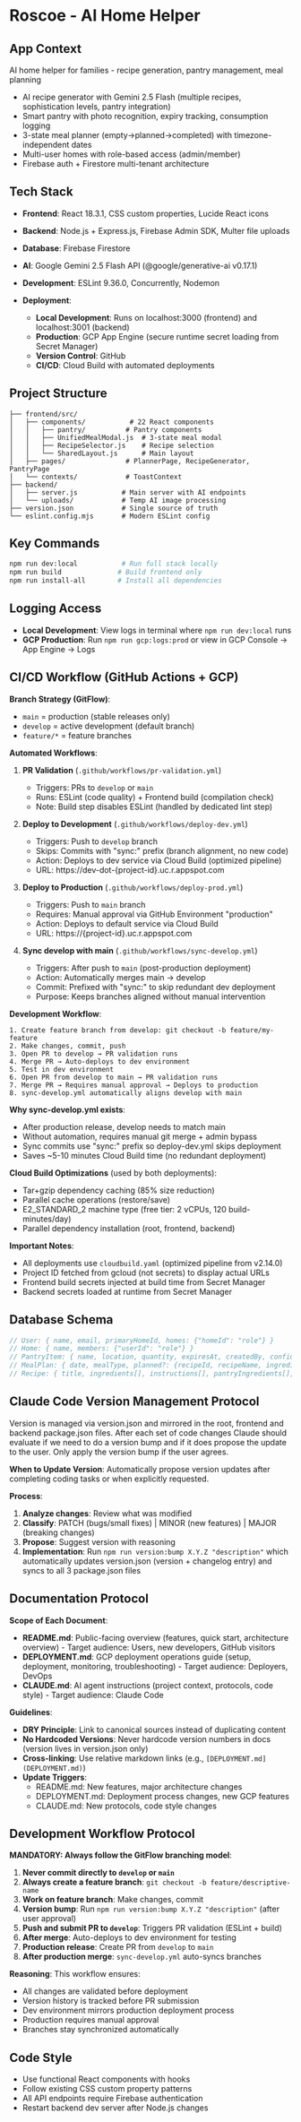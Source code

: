 # Roscoe - AI Home Helper

## App Context
AI home helper for families - recipe generation, pantry management, meal planning
- AI recipe generator with Gemini 2.5 Flash (multiple recipes, sophistication levels, pantry integration)
- Smart pantry with photo recognition, expiry tracking, consumption logging
- 3-state meal planner (empty→planned→completed) with timezone-independent dates
- Multi-user homes with role-based access (admin/member)
- Firebase auth + Firestore multi-tenant architecture

## Tech Stack
- **Frontend**: React 18.3.1, CSS custom properties, Lucide React icons
- **Backend**: Node.js + Express.js, Firebase Admin SDK, Multer file uploads
- **Database**: Firebase Firestore
- **AI**: Google Gemini 2.5 Flash API (@google/generative-ai v0.17.1)
- **Development**: ESLint 9.36.0, Concurrently, Nodemon

- **Deployment**:
  - **Local Development**: Runs on localhost:3000 (frontend) and localhost:3001 (backend)
  - **Production**: GCP App Engine (secure runtime secret loading from Secret Manager)
  - **Version Control**: GitHub
  - **CI/CD**: Cloud Build with automated deployments

## Project Structure
```
├── frontend/src/
│   ├── components/           # 22 React components
│   │   ├── pantry/          # Pantry components
│   │   ├── UnifiedMealModal.js  # 3-state meal modal
│   │   ├── RecipeSelector.js    # Recipe selection
│   │   └── SharedLayout.js      # Main layout
│   ├── pages/               # PlannerPage, RecipeGenerator, PantryPage
│   └── contexts/            # ToastContext
├── backend/
│   ├── server.js           # Main server with AI endpoints
│   └── uploads/            # Temp AI image processing
├── version.json            # Single source of truth
└── eslint.config.mjs       # Modern ESLint config
```

## Key Commands
```bash
npm run dev:local           # Run full stack locally
npm run build              # Build frontend only
npm run install-all        # Install all dependencies
```

## Logging Access
- **Local Development**: View logs in terminal where `npm run dev:local` runs
- **GCP Production**: Run `npm run gcp:logs:prod` or view in GCP Console → App Engine → Logs

## CI/CD Workflow (GitHub Actions + GCP)

**Branch Strategy (GitFlow)**:
- `main` = production (stable releases only)
- `develop` = active development (default branch)
- `feature/*` = feature branches

**Automated Workflows**:

1. **PR Validation** (`.github/workflows/pr-validation.yml`)
   - Triggers: PRs to `develop` or `main`
   - Runs: ESLint (code quality) + Frontend build (compilation check)
   - Note: Build step disables ESLint (handled by dedicated lint step)

2. **Deploy to Development** (`.github/workflows/deploy-dev.yml`)
   - Triggers: Push to `develop` branch
   - Skips: Commits with "sync:" prefix (branch alignment, no new code)
   - Action: Deploys to dev service via Cloud Build (optimized pipeline)
   - URL: https://dev-dot-{project-id}.uc.r.appspot.com

3. **Deploy to Production** (`.github/workflows/deploy-prod.yml`)
   - Triggers: Push to `main` branch
   - Requires: Manual approval via GitHub Environment "production"
   - Action: Deploys to default service via Cloud Build
   - URL: https://{project-id}.uc.r.appspot.com

4. **Sync develop with main** (`.github/workflows/sync-develop.yml`)
   - Triggers: After push to `main` (post-production deployment)
   - Action: Automatically merges main → develop
   - Commit: Prefixed with "sync:" to skip redundant dev deployment
   - Purpose: Keeps branches aligned without manual intervention

**Development Workflow**:
```
1. Create feature branch from develop: git checkout -b feature/my-feature
2. Make changes, commit, push
3. Open PR to develop → PR validation runs
4. Merge PR → Auto-deploys to dev environment
5. Test in dev environment
6. Open PR from develop to main → PR validation runs
7. Merge PR → Requires manual approval → Deploys to production
8. sync-develop.yml automatically aligns develop with main
```

**Why sync-develop.yml exists**:
- After production release, develop needs to match main
- Without automation, requires manual git merge + admin bypass
- Sync commits use "sync:" prefix so deploy-dev.yml skips deployment
- Saves ~5-10 minutes Cloud Build time (no redundant deployment)

**Cloud Build Optimizations** (used by both deployments):
- Tar+gzip dependency caching (85% size reduction)
- Parallel cache operations (restore/save)
- E2_STANDARD_2 machine type (free tier: 2 vCPUs, 120 build-minutes/day)
- Parallel dependency installation (root, frontend, backend)

**Important Notes**:
- All deployments use `cloudbuild.yaml` (optimized pipeline from v2.14.0)
- Project ID fetched from gcloud (not secrets) to display actual URLs
- Frontend build secrets injected at build time from Secret Manager
- Backend secrets loaded at runtime from Secret Manager

## Database Schema
```javascript
// User: { name, email, primaryHomeId, homes: {"homeId": "role"} }
// Home: { name, members: {"userId": "role"} }
// PantryItem: { name, location, quantity, expiresAt, createdBy, confidence?, detectedBy? }
// MealPlan: { date, mealType, planned?: {recipeId, recipeName, ingredients}, actual?: {description, loggedAt} }
// Recipe: { title, ingredients[], instructions[], pantryIngredients[], missingIngredients[] }
```

## Claude Code Version Management Protocol
Version is managed via version.json and mirrored in the root, frontend and backend package.json files. After each set of code changes Claude should evaluate if we need to do a version bump and if it does propose the update to the user. Only apply the version bump if the user agrees.

**When to Update Version**: Automatically propose version updates after completing coding tasks or when explicitly requested.

**Process**:
1. **Analyze changes**: Review what was modified
2. **Classify**: PATCH (bugs/small fixes) | MINOR (new features) | MAJOR (breaking changes)
3. **Propose**: Suggest version with reasoning
4. **Implementation**: Run `npm run version:bump X.Y.Z "description"` which automatically updates version.json (version + changelog entry) and syncs to all 3 package.json files

## Documentation Protocol

**Scope of Each Document**:
- **README.md**: Public-facing overview (features, quick start, architecture overview) - Target audience: Users, new developers, GitHub visitors
- **DEPLOYMENT.md**: GCP deployment operations guide (setup, deployment, monitoring, troubleshooting) - Target audience: Deployers, DevOps
- **CLAUDE.md**: AI agent instructions (project context, protocols, code style) - Target audience: Claude Code

**Guidelines**:
- **DRY Principle**: Link to canonical sources instead of duplicating content
- **No Hardcoded Versions**: Never hardcode version numbers in docs (version lives in version.json only)
- **Cross-linking**: Use relative markdown links (e.g., `[DEPLOYMENT.md](DEPLOYMENT.md)`)
- **Update Triggers**:
  - README.md: New features, major architecture changes
  - DEPLOYMENT.md: Deployment process changes, new GCP features
  - CLAUDE.md: New protocols, code style changes

## Development Workflow Protocol

**MANDATORY: Always follow the GitFlow branching model**:

1. **Never commit directly to `develop` or `main`**
2. **Always create a feature branch**: `git checkout -b feature/descriptive-name`
3. **Work on feature branch**: Make changes, commit
4. **Version bump**: Run `npm run version:bump X.Y.Z "description"` (after user approval)
5. **Push and submit PR to `develop`**: Triggers PR validation (ESLint + build)
6. **After merge**: Auto-deploys to dev environment for testing
7. **Production release**: Create PR from `develop` to `main`
8. **After production merge**: `sync-develop.yml` auto-syncs branches

**Reasoning**: This workflow ensures:
- All changes are validated before deployment
- Version history is tracked before PR submission
- Dev environment mirrors production deployment process
- Production requires manual approval
- Branches stay synchronized automatically

## Code Style
- Use functional React components with hooks
- Follow existing CSS custom property patterns
- All API endpoints require Firebase authentication
- Restart backend dev server after Node.js changes
